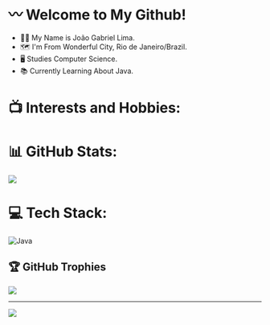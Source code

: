 # 〰️ Welcome to My Github!
- 👨‍💻 My Name is João Gabriel Lima.
- 🗺️ I'm From Wonderful City, Rio de Janeiro/Brazil.
- 🖥️ Studies Computer Science.
- 📚 Currently Learning About Java.

# 📺 Interests and Hobbies:


# 📊 GitHub Stats:
![](https://github-readme-stats.vercel.app/api?username=JotaGL&theme=dark&hide_border=false&include_all_commits=false&count_private=false)<br/>

# 💻 Tech Stack:
![Java](https://img.shields.io/badge/java-%23ED8B00.svg?style=for-the-badge&logo=openjdk&logoColor=white)

## 🏆 GitHub Trophies
![](https://github-profile-trophy.vercel.app/?username=JotaGL&theme=radical&no-frame=false&no-bg=true&margin-w=4)

---
[![](https://visitcount.itsvg.in/api?id=JotaGL&icon=0&color=0)](https://visitcount.itsvg.in)

<!-- Proudly created with GPRM ( https://gprm.itsvg.in ) -->
